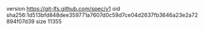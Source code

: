 version https://git-lfs.github.com/spec/v1
oid sha256:1d513bfd848dee359771a7607d0c59d7ce04d2637fb3646a23e2a72894f07d39
size 11355

